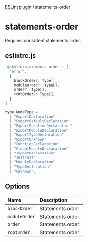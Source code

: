 [ESLint plugin](index.md) / statements-order

# statements-order

Requires consistent statements order.

## eslintrc.js

```ts
"@skylib/statements-order": [
  "error",
  {
    blockOrder?: Type[],
    moduleOrder?: Type[],
    order?: Type[],
    rootOrder?: Type[],
  }
]

type NodeType =
  | "ExportDeclaration"
  | "ExportDefaultDeclaration"
  | "ExportFunctionDeclaration"
  | "ExportModuleDeclaration"
  | "ExportTypeDeclaration"
  | "ExportUnknown"
  | "FunctionDeclaration"
  | "GlobalModuleDeclaration"
  | "ImportDeclaration"
  | "JestTest"
  | "ModuleDeclaration"
  | "TypeDeclaration"
  | "Unknown";
```

## Options

| Name | Description |
| :------ | :------ |
| `blockOrder` | Statements order. |
| `moduleOrder` | Statements order. |
| `order` | Statements order. |
| `rootOrder` | Statements order. |
